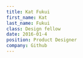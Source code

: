 ```yaml
---
title: Kat Fukui
first_name: Kat
last_name: Fukui
class: Design fellow
date: 2016-01-4
position: Product Designer
company: Github
---
```

